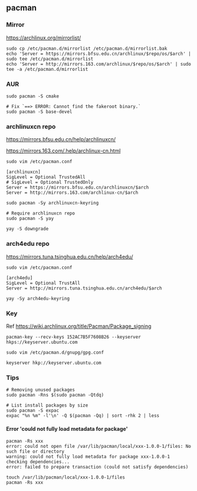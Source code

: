 ## pacman

### Mirror

https://archlinux.org/mirrorlist/

```
sudo cp /etc/pacman.d/mirrorlist /etc/pacman.d/mirrorlist.bak
echo 'Server = https://mirrors.bfsu.edu.cn/archlinux/$repo/os/$arch' | sudo tee /etc/pacman.d/mirrorlist
echo 'Server = http://mirrors.163.com/archlinux/$repo/os/$arch' | sudo tee -a /etc/pacman.d/mirrorlist
```

### AUR

```
sudo pacman -S cmake
```

```
# Fix `==> ERROR: Cannot find the fakeroot binary.`
sudo pacman -S base-devel
```

### archlinuxcn repo

https://mirrors.bfsu.edu.cn/help/archlinuxcn/

https://mirrors.163.com/.help/archlinux-cn.html

```
sudo vim /etc/pacman.conf

[archlinuxcn]
SigLevel = Optional TrustedAll
# SigLevel = Optional TrustedOnly
Server = https://mirrors.bfsu.edu.cn/archlinuxcn/$arch
Server = http://mirrors.163.com/archlinux-cn/$arch
```

```
sudo pacman -Sy archlinuxcn-keyring
```

```
# Require archlinuxcn repo
sudo pacman -S yay
```

```
yay -S downgrade
```

### arch4edu repo

https://mirrors.tuna.tsinghua.edu.cn/help/arch4edu/

```
sudo vim /etc/pacman.conf

[arch4edu]
SigLevel = Optional TrustAll
Server = http://mirrors.tuna.tsinghua.edu.cn/arch4edu/$arch
```

```
yay -Sy arch4edu-keyring
```

### Key

Ref https://wiki.archlinux.org/title/Pacman/Package_signing

```
pacman-key --recv-keys 152AC7B5F7608B26 --keyserver hkps://keyserver.ubuntu.com
```

```
sudo vim /etc/pacman.d/gnupg/gpg.conf

keyserver hkp://keyserver.ubuntu.com
```

### Tips

```
# Removing unused packages
sudo pacman -Rns $(sudo pacman -Qtdq)
```

```
# List install packages by size
sudo pacman -S expac 
expac "%n %m" -l'\n' -Q $(pacman -Qq) | sort -rhk 2 | less
```

#### Error 'could not fully load metadata for package'

```
pacman -Rs xxx
error: could not open file /var/lib/pacman/local/xxx-1.0.0-1/files: No such file or directory
warning: could not fully load metadata for package xxx-1.0.0-1
checking dependencies...
error: failed to prepare transaction (could not satisfy dependencies)
```

```
touch /var/lib/pacman/local/xxx-1.0.0-1/files
pacman -Rs xxx
```
